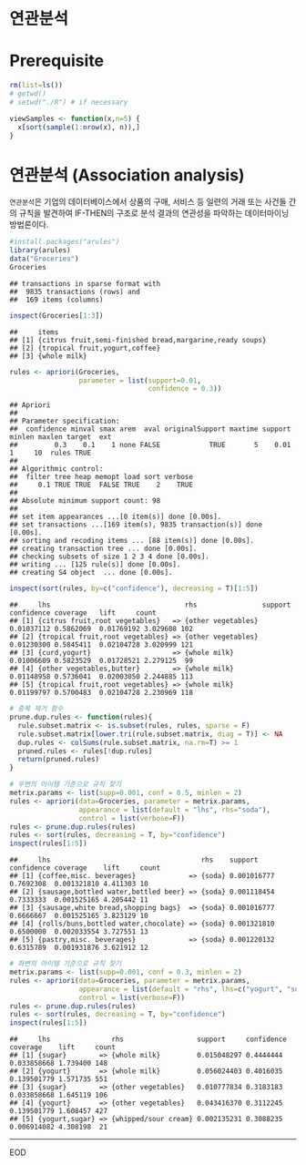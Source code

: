 연관분석
================

# Prerequisite

``` r
rm(list=ls())
# getwd()
# setwd("./R") # if necessary

viewSamples <- function(x,n=5) {
  x[sort(sample(1:nrow(x), n)),]
}
```

# 연관분석 (Association analysis)

`연관분석`은 기업의 데이터베이스에서 상품의 구매, 서비스 등 일련의 거래 또는 사건들 간의 규칙을 발견하여 IF-THEN의
구조로 분석 결과의 연관성을 파악하는 데이터마이닝 방법론이다.

``` r
#install.packages("arules")
library(arules)
data("Groceries")
Groceries
```

    ## transactions in sparse format with
    ##  9835 transactions (rows) and
    ##  169 items (columns)

``` r
inspect(Groceries[1:3])
```

    ##     items                                                   
    ## [1] {citrus fruit,semi-finished bread,margarine,ready soups}
    ## [2] {tropical fruit,yogurt,coffee}                          
    ## [3] {whole milk}

``` r
rules <- apriori(Groceries,
                 parameter = list(support=0.01,
                                  confidence = 0.3))
```

    ## Apriori
    ## 
    ## Parameter specification:
    ##  confidence minval smax arem  aval originalSupport maxtime support minlen maxlen target  ext
    ##         0.3    0.1    1 none FALSE            TRUE       5    0.01      1     10  rules TRUE
    ## 
    ## Algorithmic control:
    ##  filter tree heap memopt load sort verbose
    ##     0.1 TRUE TRUE  FALSE TRUE    2    TRUE
    ## 
    ## Absolute minimum support count: 98 
    ## 
    ## set item appearances ...[0 item(s)] done [0.00s].
    ## set transactions ...[169 item(s), 9835 transaction(s)] done [0.00s].
    ## sorting and recoding items ... [88 item(s)] done [0.00s].
    ## creating transaction tree ... done [0.00s].
    ## checking subsets of size 1 2 3 4 done [0.00s].
    ## writing ... [125 rule(s)] done [0.00s].
    ## creating S4 object  ... done [0.00s].

``` r
inspect(sort(rules, by=c("confidence"), decreasing = T)[1:5])
```

    ##     lhs                                 rhs                support    confidence coverage   lift     count
    ## [1] {citrus fruit,root vegetables}   => {other vegetables} 0.01037112 0.5862069  0.01769192 3.029608 102  
    ## [2] {tropical fruit,root vegetables} => {other vegetables} 0.01230300 0.5845411  0.02104728 3.020999 121  
    ## [3] {curd,yogurt}                    => {whole milk}       0.01006609 0.5823529  0.01728521 2.279125  99  
    ## [4] {other vegetables,butter}        => {whole milk}       0.01148958 0.5736041  0.02003050 2.244885 113  
    ## [5] {tropical fruit,root vegetables} => {whole milk}       0.01199797 0.5700483  0.02104728 2.230969 118

``` r
# 중복 제거 함수
prune.dup.rules <- function(rules){
  rule.subset.matrix <- is.subset(rules, rules, sparse = F)
  rule.subset.matrix[lower.tri(rule.subset.matrix, diag = T)] <- NA
  dup.rules <- colSums(rule.subset.matrix, na.rm=T) >= 1
  pruned.rules <- rules[!dup.rules]
  return(pruned.rules)
}
```

``` r
# 우변의 아이템 기준으로 규칙 찾기
metrix.params <- list(supp=0.001, conf = 0.5, minlen = 2)
rules <- apriori(data=Groceries, parameter = metrix.params,
                 appearance = list(default = "lhs", rhs="soda"),
                 control = list(verbose=F))
rules <- prune.dup.rules(rules)
rules <- sort(rules, decreasing = T, by="confidence")
inspect(rules[1:5])
```

    ##     lhs                                     rhs    support     confidence coverage    lift     count
    ## [1] {coffee,misc. beverages}             => {soda} 0.001016777 0.7692308  0.001321810 4.411303 10   
    ## [2] {sausage,bottled water,bottled beer} => {soda} 0.001118454 0.7333333  0.001525165 4.205442 11   
    ## [3] {sausage,white bread,shopping bags}  => {soda} 0.001016777 0.6666667  0.001525165 3.823129 10   
    ## [4] {rolls/buns,bottled water,chocolate} => {soda} 0.001321810 0.6500000  0.002033554 3.727551 13   
    ## [5] {pastry,misc. beverages}             => {soda} 0.001220132 0.6315789  0.001931876 3.621912 12

``` r
# 좌변의 아이템 기준으로 규칙 찾기
metrix.params <- list(supp=0.001, conf = 0.3, minlen = 2)
rules <- apriori(data=Groceries, parameter = metrix.params,
                 appearance = list(default = "rhs", lhs=c("yogurt", "sugar")),
                 control = list(verbose=F))
rules <- prune.dup.rules(rules)
rules <- sort(rules, decreasing = T, by="confidence")
inspect(rules[1:5])
```

    ##     lhs               rhs                  support     confidence coverage    lift     count
    ## [1] {sugar}        => {whole milk}         0.015048297 0.4444444  0.033858668 1.739400 148  
    ## [2] {yogurt}       => {whole milk}         0.056024403 0.4016035  0.139501779 1.571735 551  
    ## [3] {sugar}        => {other vegetables}   0.010777834 0.3183183  0.033858668 1.645119 106  
    ## [4] {yogurt}       => {other vegetables}   0.043416370 0.3112245  0.139501779 1.608457 427  
    ## [5] {yogurt,sugar} => {whipped/sour cream} 0.002135231 0.3088235  0.006914082 4.308198  21

-----

EOD
